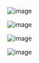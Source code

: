 ![image](https://github.com/user-attachments/assets/06a01181-9678-41c7-85bd-3a139de4f39f)

![image](https://github.com/user-attachments/assets/3cff48a8-d8cc-40a6-b000-0f409e9c0b2e)

![image](https://github.com/user-attachments/assets/d393c553-9bbc-457a-b315-0ea251104739)

![image](https://github.com/user-attachments/assets/9d1e761b-93b5-4aa8-b565-0862adc296cd)


